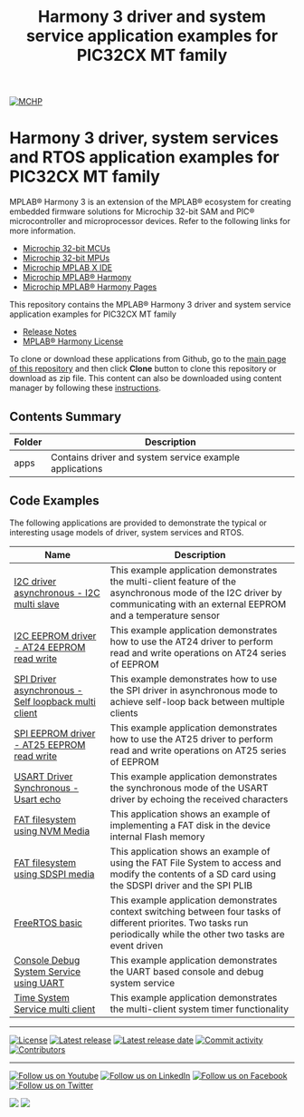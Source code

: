 ﻿---
title: Harmony 3 driver and system service application examples for PIC32CX MT family
nav_order: 1
has_children: true
has_toc: false
---
[![MCHP](https://www.microchip.com/ResourcePackages/Microchip/assets/dist/images/logo.png)](https://www.microchip.com)

# Harmony 3 driver, system services and RTOS application examples for PIC32CX MT family

MPLAB® Harmony 3 is an extension of the MPLAB® ecosystem for creating embedded firmware solutions for Microchip 32-bit SAM and PIC® microcontroller and microprocessor devices.  Refer to the following links for more information.

- [Microchip 32-bit MCUs](https://www.microchip.com/design-centers/32-bit)
- [Microchip 32-bit MPUs](https://www.microchip.com/design-centers/32-bit-mpus)
- [Microchip MPLAB X IDE](https://www.microchip.com/mplab/mplab-x-ide)
- [Microchip MPLAB® Harmony](https://www.microchip.com/mplab/mplab-harmony)
- [Microchip MPLAB® Harmony Pages](https://microchip-mplab-harmony.github.io/)

This repository contains the MPLAB® Harmony 3 driver and system service application examples for PIC32CX MT family

- [Release Notes](release_notes.md)
- [MPLAB® Harmony License](mplab_harmony_license.md)

To clone or download these applications from Github, go to the [main page of this repository](https://github.com/Microchip-MPLAB-Harmony/core_apps_pic32cx_mt) and then click **Clone** button to clone this repository or download as zip file.
This content can also be downloaded using content manager by following these [instructions](https://github.com/Microchip-MPLAB-Harmony/contentmanager/wiki).

## Contents Summary

| Folder     | Description                             |
| ---        | ---                                     |
| apps       | Contains driver and system service example applications |


## Code Examples

The following applications are provided to demonstrate the typical or interesting usage models of driver, system services and RTOS.

| Name | Description |
| ---- | ----------- |
| [I2C driver asynchronous - I2C multi slave](apps/driver/i2c/async/i2c_multi_slave/readme.md) | This example application demonstrates the multi-client feature of the asynchronous mode of the I2C driver by communicating with an external EEPROM and a temperature sensor |
| [I2C EEPROM driver - AT24 EEPROM read write](apps/driver/i2c_eeprom/at24/at24_eeprom_read_write/readme.md) | This example application demonstrates how to use the AT24 driver to perform read and write operations on AT24 series of EEPROM |
| [SPI Driver asynchronous - Self loopback multi client](apps/driver/spi/async/spi_self_loopback_multi_client/readme.md) | This example demonstrates how to use the SPI driver in asynchronous mode to achieve self-loop back between multiple clients |
| [SPI EEPROM driver - AT25 EEPROM read write](apps/driver/spi_eeprom/at25/at25_eeprom_read_write/readme.md) | This example application demonstrates how to use the AT25 driver to perform read and write operations on AT25 series of EEPROM |
| [USART Driver Synchronous - Usart echo](apps/driver/usart/sync/usart_echo/readme.md) | This example application demonstrates the synchronous mode of the USART driver by echoing the received characters |
| [FAT filesystem using NVM Media](apps/fs/nvm_fat/readme.md) | This application shows an example of implementing a FAT disk in the device internal Flash memory |
| [FAT filesystem using SDSPI media](apps/fs/sdspi_fat/readme.md) | This application shows an example of using the FAT File System to access and modify the contents of a SD card using the SDSPI driver and the SPI PLIB |
| [FreeRTOS basic](apps/rtos/freertos/basic_freertos/readme.md) | This example application demonstrates context switching between four tasks of different priorites. Two tasks run periodically while the other two tasks are event driven |
| [Console Debug System Service using UART](apps/system/console_debug/sys_console_debug_uart_read_write/readme.md) | This example application demonstrates the UART based console and debug system service |
| [Time System Service multi client](apps/system/time/sys_time_multiclient/readme.md) | This example application demonstrates the multi-client system timer functionality |

____

[![License](https://img.shields.io/badge/license-Harmony%20license-orange.svg)](https://github.com/Microchip-MPLAB-Harmony/core_apps_pic32cx_mt/blob/master/mplab_harmony_license.md)
[![Latest release](https://img.shields.io/github/release/Microchip-MPLAB-Harmony/core_apps_pic32cx_mt.svg)](https://github.com/Microchip-MPLAB-Harmony/core_apps_pic32cx_mt/releases/latest)
[![Latest release date](https://img.shields.io/github/release-date/Microchip-MPLAB-Harmony/core_apps_pic32cx_mt.svg)](https://github.com/Microchip-MPLAB-Harmony/core_apps_pic32cx_mt/releases/latest)
[![Commit activity](https://img.shields.io/github/commit-activity/y/Microchip-MPLAB-Harmony/core_apps_pic32cx_mt.svg)](https://github.com/Microchip-MPLAB-Harmony/core_apps_pic32cx_mt/graphs/commit-activity)
[![Contributors](https://img.shields.io/github/contributors-anon/Microchip-MPLAB-Harmony/core_apps_pic32cx_mt.svg)]()

____

[![Follow us on Youtube](https://img.shields.io/badge/Youtube-Follow%20us%20on%20Youtube-red.svg)](https://www.youtube.com/user/MicrochipTechnology)
[![Follow us on LinkedIn](https://img.shields.io/badge/LinkedIn-Follow%20us%20on%20LinkedIn-blue.svg)](https://www.linkedin.com/company/microchip-technology)
[![Follow us on Facebook](https://img.shields.io/badge/Facebook-Follow%20us%20on%20Facebook-blue.svg)](https://www.facebook.com/microchiptechnology/)
[![Follow us on Twitter](https://img.shields.io/twitter/follow/MicrochipTech.svg?style=social)](https://twitter.com/MicrochipTech)

[![](https://img.shields.io/github/stars/Microchip-MPLAB-Harmony/core_apps_pic32cx_mt.svg?style=social)]()
[![](https://img.shields.io/github/watchers/Microchip-MPLAB-Harmony/core_apps_pic32cx_mt.svg?style=social)]()